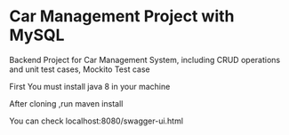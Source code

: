 # Car Management Project with MySQL

Backend Project for Car Management System, including CRUD operations and unit test cases, Mockito Test case

First You must install java 8 in your machine

After cloning ,run maven install

You can check localhost:8080/swagger-ui.html
